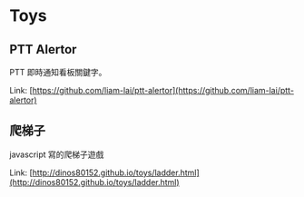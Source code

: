 # Toys

## PTT Alertor

PTT 即時通知看板關鍵字。

Link: [https://github.com/liam-lai/ptt-alertor](https://github.com/liam-lai/ptt-alertor)

## 爬梯子

javascript 寫的爬梯子遊戲

Link: [http://dinos80152.github.io/toys/ladder.html](http://dinos80152.github.io/toys/ladder.html)